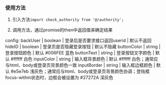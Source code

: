 ### 使用方法

1. 引入方法`import check_authority from '@/authority';`

2. 调用方法，通过promise的then中返回值来确定结果
   

config:
    backUser | boolean | 登录后是否要求接口返回userid | 默认不返回
    hideID | boolean | 登录页是否隐藏登录按钮 | 默认不隐藏
    buttonColor | string | 登录按钮颜色 | 默认 #006FEE 蓝色
    buttonText | string | 登录按钮文字颜色 | 默认 #ffffff 白色
    inputColor | string | 输入框背景颜色 | 默认 #ffffff 白色；通常应与html、body或登录页背景颜色一致
    inputBorder | string | 输入框边框颜色 | 默认 #e5e7eb 浅灰色；通常应与html、body或登录页背景颜色协调；登陆框focus-within状态时，边框会被设置为 #27272A 深灰色

